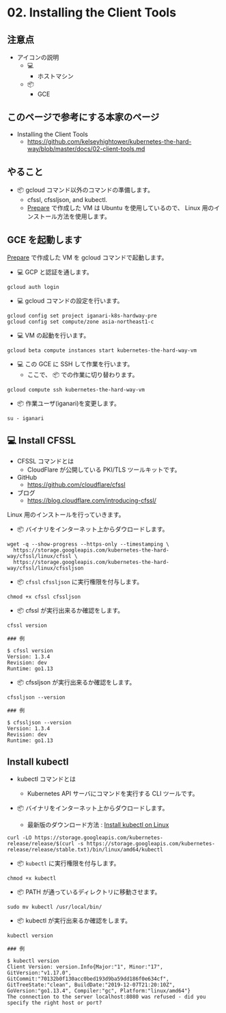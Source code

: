 # 02. Installing the Client Tools

## 注意点

+ アイコンの説明
  + :computer:
    + ホストマシン
  + :package:
    + GCE

## このページで参考にする本家のページ

+ Installing the Client Tools
  + https://github.com/kelseyhightower/kubernetes-the-hard-way/blob/master/docs/02-client-tools.md

## やること

+ :package: gcloud コマンド以外のコマンドの準備します。
  + cfssl, cfssljson, and kubectl.
  + [Prepare](./00_prepare.md) で作成した VM は Ubuntu を使用しているので、 Linux 用のインストール方法を使用します。

## GCE を起動します

[Prepare](./00_prepare.md) で作成した VM を gcloud コマンドで起動します。

+ :computer: GCP と認証を通します。

```
gcloud auth login
```

+ :computer: gcloud コマンドの設定を行います。

```
gcloud config set project iganari-k8s-hardway-pre
gcloud config set compute/zone asia-northeast1-c
```

+ :computer: VM の起動を行います。

```
gcloud beta compute instances start kubernetes-the-hard-way-vm
```

+ :computer: この GCE に SSH して作業を行います。
  + ここで、 :package: での作業に切り替わります。

```
gcloud compute ssh kubernetes-the-hard-way-vm
```

+ :package: 作業ユーザ(iganari)を変更します。

```
su - iganari
```



## :computer: Install CFSSL

+ CFSSL コマンドとは
  + CloudFlare が公開している PKI/TLS ツールキットです。
+ GitHub
  + https://github.com/cloudflare/cfssl
+ ブログ
  + https://blog.cloudflare.com/introducing-cfssl/

Linux 用のインストールを行っていきます。

+ :package: バイナリをインターネット上からダウロードします。

```
wget -q --show-progress --https-only --timestamping \
  https://storage.googleapis.com/kubernetes-the-hard-way/cfssl/linux/cfssl \
  https://storage.googleapis.com/kubernetes-the-hard-way/cfssl/linux/cfssljson
```

+ :package: `cfssl` `cfssljson` に実行権限を付与します。

```
chmod +x cfssl cfssljson
```

+ :package: cfssl が実行出来るか確認をします。

```
cfssl version
```
```
### 例

$ cfssl version
Version: 1.3.4
Revision: dev
Runtime: go1.13
```

+ :package: cfssljson が実行出来るか確認をします。

```
cfssljson --version
```
```
### 例

$ cfssljson --version
Version: 1.3.4
Revision: dev
Runtime: go1.13
```

## Install kubectl

+ kubectl コマンドとは
  + Kubernetes API サーバにコマンドを実行する CLI ツールです。

+ :package: バイナリをインターネット上からダウロードします。
  + 最新版のダウンロード方法 : [Install kubectl on Linux](https://kubernetes.io/docs/tasks/tools/install-kubectl/#install-kubectl-on-linux)

```
curl -LO https://storage.googleapis.com/kubernetes-release/release/$(curl -s https://storage.googleapis.com/kubernetes-release/release/stable.txt)/bin/linux/amd64/kubectl
```

+ :package: `kubectl` に実行権限を付与します。

```
chmod +x kubectl
```

+ :package: PATH が通っているディレクトリに移動させます。

```
sudo mv kubectl /usr/local/bin/
```

+ :package: kubectl が実行出来るか確認をします。

```
kubectl version
```
```
### 例

$ kubectl version
Client Version: version.Info{Major:"1", Minor:"17", GitVersion:"v1.17.0", GitCommit:"70132b0f130acc0bed193d9ba59dd186f0e634cf", GitTreeState:"clean", BuildDate:"2019-12-07T21:20:10Z", GoVersion:"go1.13.4", Compiler:"gc", Platform:"linux/amd64"}
The connection to the server localhost:8080 was refused - did you specify the right host or port?
```

